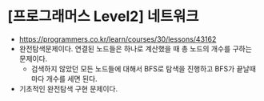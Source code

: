 # [프로그래머스 Level2] 네트워크
- https://programmers.co.kr/learn/courses/30/lessons/43162
- 완전탐색문제이다. 연결된 노드들은 하나로 계산했을 때 총 노드의 개수를 구하는 문제이다.
  - 검색하지 않았던 모든 노드들에 대해서 BFS로 탐색을 진행하고 BFS가 끝날때마다 개수를 세면 된다.
- 기초적인 완전탐색 구현 문제이다.